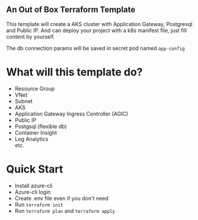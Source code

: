 An Out of Box Terraform Template
---

This template will create a AKS cluster with Application Gateway, Postgresql and Public IP. And can deploy your project with a k8s manifest file, just fill content by yourself.  
  
The db connection params will be saved in secret pod named `app-config`

# What will this template do?   

- Resource Group  
- VNet  
- Subnet  
- AKS  
- Application Gateway Ingress Controller (AGIC)  
- Public IP   
- Postgsql (flexible db)  
- Container Insight  
- Log Analytics  
etc.  

# Quick Start

- Install azure-cli  
- Azure-cli login  
- Create .env file even if you don't need  
- Run `terraform init` 
- Run `terraform plan` and `terraform apply`  
